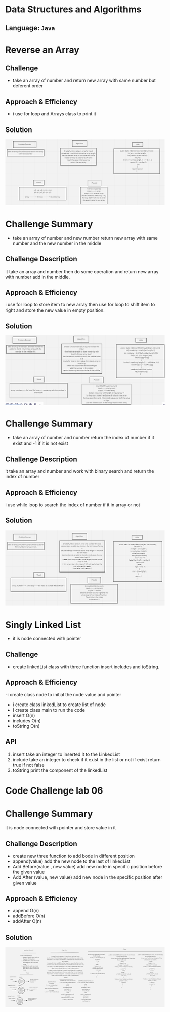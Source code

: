 # Data Structures and Algorithms

## Language: `Java`

# Reverse an Array
<!-- Short summary or background information -->

## Challenge
<!-- Description of the challenge -->
- take an array of number and return new array with same number but deferent order 

## Approach & Efficiency
<!-- What approach did you take? Why? What is the Big O space/time for this approach? -->
- i use for loop and Arrays class to print it 

## Solution
<!-- Embedded whiteboard image -->

 ![images](./assets/reverse-array.png)




 # Challenge Summary
<!-- Short summary or background information -->
- take an array of number and new number return new array with same number and the new number in the middle

## Challenge Description
<!-- Description of the challenge -->
it take an array and number then do some operation and return new array with number add in the middle.

## Approach & Efficiency
<!-- What approach did you take? Why? What is the Big O space/time for this approach? -->
i use for loop to store item to new array then use for loop to shift item to right and store the new value in empty position.

## Solution
<!-- Embedded whiteboard image -->
 ![images](./assets/insert-shift-array.png)


 # Challenge Summary
<!-- Short summary or background information -->
- take an array of number and  number return the index of number if it exist and -1 if it is not exist
## Challenge Description
<!-- Description of the challenge -->
it take an array and number and work with binary search and return the index of number 

## Approach & Efficiency
<!-- What approach did you take? Why? What is the Big O space/time for this approach? -->
i use while loop to search the index of number if it in array or not

## Solution
<!-- Embedded whiteboard image -->
 ![images](./assets/binary-search.png)


# Singly Linked List
<!-- Short summary or background information -->
- it is node connected with pointer 

## Challenge
<!-- Description of the challenge -->
- create linkedList class with three function insert includes and toString.

## Approach & Efficiency
<!-- What approach did you take? Why? What is the Big O space/time for this approach? -->
-i create class node to initial the node value and pointer 
- i create class linkedList to create list of node 
- I create class main to run the code
- insert O(n)
- includes O(n)
- toString O(n)

## API
<!-- Description of each method publicly available to your Linked List -->
1. insert take an integer to inserted it to the LinkedList
2. include take an integer  to check if it exist in the list or not if exist return true if not false
3. toString print the component of the linkedList


# Code Challenge  lab 06
# Challenge Summary
<!-- Short summary or background information -->
it is node connected with pointer and store value in it 

## Challenge Description
<!-- Description of the challenge -->
- create new three function to add bode in different position
- append(value) add the new node to the last of linkedList
- Add Before(value , new value) add new node in specific position before the given value
- Add After (value, new value) add new node in the specific position after given value


## Approach & Efficiency
<!-- What approach did you take? Why? What is the Big O space/time for this approach? -->
- append O(n)
- addBefore O(n)
- addAfter O(n)
## Solution
<!-- Embedded whiteboard image --> 
 ![images](./assets/append.png)